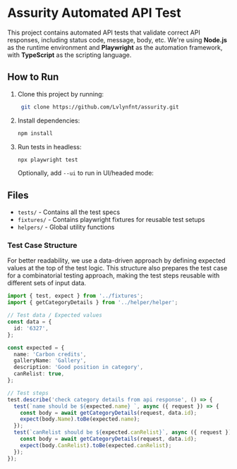 # Assurity Automated API Test

This project contains automated API tests that validate correct API responses, including status code, message, body, etc. We're using **Node.js** as the runtime environment and **Playwright** as the automation framework, with **TypeScript** as the scripting language.

## How to Run

1. Clone this project by running:
   ```bash
    git clone https://github.com/Lvlynfnt/assurity.git
    ```
2. Install dependencies:
    ```bash
    npm install
    ```
3. Run tests in headless:
    ```bash
    npx playwright test
    ```
    Optionally, add `--ui` to run in UI/headed mode:

## Files

- `tests/` - Contains all the test specs
- `fixtures/` - Contains playwright fixtures for reusable test setups
- `helpers/` - Global utility functions

### Test Case Structure

For better readability, we use a data-driven approach by defining expected values at the top of the test logic. This structure also prepares the test case for a combinatorial testing approach, making the test steps reusable with different sets of input data.


```ts
import { test, expect } from '../fixtures';
import { getCategoryDetails } from '../helper/helper';

// Test data / Expected values
const data = {
  id: '6327',
};

const expected = {
  name: 'Carbon credits',
  galleryName: 'Gallery', 
  description: 'Good position in category',
  canRelist: true,
};

// Test steps
test.describe('check category details from api response', () => {  
  test(`name should be ${expected.name} `, async ({ request }) => {
    const body = await getCategoryDetails(request, data.id);
    expect(body.Name).toBe(expected.name);
  });
  test(`canRelist should be ${expected.canRelist}`, async ({ request }) => {
    const body = await getCategoryDetails(request, data.id);
    expect(body.CanRelist).toBe(expected.canRelist);
  });
});
